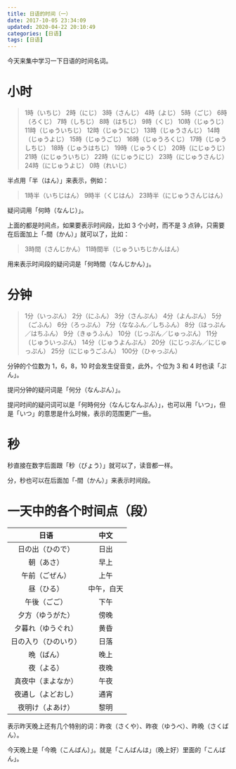 ```yaml
---
title: 日语的时间（一）
date: 2017-10-05 23:34:09
updated: 2020-04-22 20:10:49
categories: [日语]
tags: [日语]
---
```


今天来集中学习一下日语的时间名词。

# 小时

> <span lang="ja">1時（いちじ）</span>
> <span lang="ja">2時（にじ）</span>
> <span lang="ja">3時（さんじ）</span>
> <span lang="ja">4時（よじ）</span>
> <span lang="ja">5時（ごじ）</span>
> <span lang="ja">6時（ろくじ）</span>
> <span lang="ja">7時（しちじ）</span>
> <span lang="ja">8時（はちじ）</span>
> <span lang="ja">9時（くじ）</span>
> <span lang="ja">10時（じゅうじ）</span>
> <span lang="ja">11時（じゅういちじ）</span>
> <span lang="ja">12時（じゅうにじ）</span>
> <span lang="ja">13時（じゅうさんじ）</span>
> <span lang="ja">14時（じゅうよじ）</span>
> <span lang="ja">15時（じゅうごじ）</span>
> <span lang="ja">16時（じゅうろくじ）</span>
> <span lang="ja">17時（じゅうしちじ）</span>
> <span lang="ja">18時（じゅうはちじ）</span>
> <span lang="ja">19時（じゅうくじ）</span>
> <span lang="ja">20時（にじゅうじ）</span>
> <span lang="ja">21時（にじゅういちじ）</span>
> <span lang="ja">22時（にじゅうにじ）</span>
> <span lang="ja">23時（にじゅうさんじ）</span>
> <span lang="ja">24時（にじゅうよじ）</span>
> <span lang="ja">0時（れいじ）</span>

半点用「<span lang="ja">半（はん）</span>」来表示，例如：

> <span lang="ja">1時半（いちじはん）</span>
> <span lang="ja">9時半（くじはん）</span>
> <span lang="ja">23時半（にじゅうさんじはん）</span>

疑问词用「<span lang="ja">何時（なんじ）</span>」。

上面的都是时间点，如果要表示时间段，比如 3 个小时，而不是 3 点钟，只需要在后面加上「<span lang="ja">‐間（かん）</span>」就可以了，比如：

> <span lang="ja">3時間（さんじかん）</span>
> <span lang="ja">11時間半（じゅういちじかんはん）</span>

用来表示时间段的疑问词是「<span lang="ja">何時間（なんじかん）</span>」。

# 分钟

> <span lang="ja">1分（いっぷん）</span>
> <span lang="ja">2分（にふん）</span>
> <span lang="ja">3分（さんぷん）</span>
> <span lang="ja">4分（よんぷん）</span>
> <span lang="ja">5分（ごふん）</span>
> <span lang="ja">6分（ろっぷん）</span>
> <span lang="ja">7分（ななふん／しちふん）</span>
> <span lang="ja">8分（はっぷん／はちふん）</span>
> <span lang="ja">9分（きゅうふん）</span>
> <span lang="ja">10分（じっぷん／じゅっぷん）</span>
> <span lang="ja">11分（じゅういっぷん）</span>
> <span lang="ja">14分（じゅうよんぷん）</span>
> <span lang="ja">20分（にじっぷん／にじゅっぷん）</span>
> <span lang="ja">25分（にじゅうごふん）</span>
> <span lang="ja">100分（ひゃっぷん）</span>

分钟的个位数为 1，6，8，10 时会发生促音变，此外，个位为 3 和 4 时也读「<span lang="ja">ぷん</span>」。

提问分钟的疑问词是「<span lang="ja">何分（なんぷん）</span>」。

提问时间的疑问词可以是「<span lang="ja">何時何分（なんじなんぷん）</span>」，也可以用「<span lang="ja">いつ</span>」，但是「<span lang="ja">いつ</span>」的意思是什么时候，表示的范围更广一些。

# 秒

秒直接在数字后面跟「<span lang="ja">秒（びょう）</span>」就可以了，读音都一样。

分，秒也可以在后面加「<span lang="ja">‐間（かん）</span>」来表示时间段。

# 一天中的各个时间点（段）

|                    日语                     |    中文    |
|:-------------------------------------------:|:----------:|
|   <span lang="ja">日の出（ひので）</span>   |    日出    |
|      <span lang="ja">朝（あさ）</span>      |    早上    |
|    <span lang="ja">午前（ごぜん）</span>    |    上午    |
|      <span lang="ja">昼（ひる）</span>      | 中午，白天 |
|     <span lang="ja">午後（ごご）</span>     |    下午    |
|   <span lang="ja">夕方（ゆうがた）</span>   |    傍晚    |
|  <span lang="ja">夕暮れ（ゆうぐれ）</span>  |    黄昏    |
| <span lang="ja">日の入り（ひのいり）</span> |    日落    |
|      <span lang="ja">晩（ばん）</span>      |    晚上    |
|      <span lang="ja">夜（よる）</span>      |    夜晚    |
|  <span lang="ja">真夜中（まよなか）</span>  |    午夜    |
|  <span lang="ja">夜通し（よどおし）</span>  |    通宵    |
|   <span lang="ja">夜明け（よあけ）</span>   |    黎明    |

表示昨天晚上还有几个特别的词：<span lang="ja">昨夜（さくや）</span>、<span lang="ja">昨夜（ゆうべ）</span>、<span lang="ja">昨晩（さくばん）</span>。

今天晚上是「<span lang="ja">今晩（こんばん）</span>」。就是「<span lang="ja">こんばんは</span>」（晚上好）里面的「<span lang="ja">こんばん</span>」。
